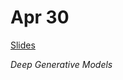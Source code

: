 # Apr 30

[Slides](https://ufal.mff.cuni.cz/~straka/courses/npfl114/1718/slides/?10)

_Deep Generative Models_
